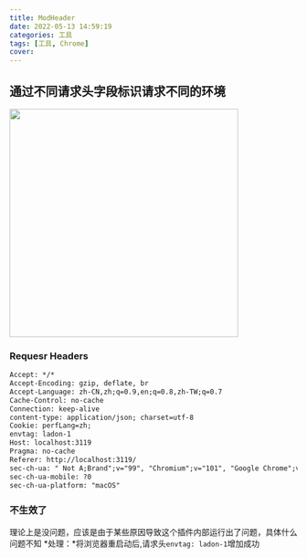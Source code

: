 ```yaml
---
title: ModHeader
date: 2022-05-13 14:59:19
categories: 工具
tags: [工具, Chrome]
cover: 
---
```

## 通过不同请求头字段标识请求不同的环境
<img src="http://t-blog-images.aijs.top/img/20220513145839.webp" width=400 />

### Requesr Headers
```txt
Accept: */*
Accept-Encoding: gzip, deflate, br
Accept-Language: zh-CN,zh;q=0.9,en;q=0.8,zh-TW;q=0.7
Cache-Control: no-cache
Connection: keep-alive
content-type: application/json; charset=utf-8
Cookie: perfLang=zh; 
envtag: ladon-1        
Host: localhost:3119
Pragma: no-cache
Referer: http://localhost:3119/
sec-ch-ua: " Not A;Brand";v="99", "Chromium";v="101", "Google Chrome";v="101"
sec-ch-ua-mobile: ?0
sec-ch-ua-platform: "macOS"
```
### 不生效了
理论上是没问题，应该是由于某些原因导致这个插件内部运行出了问题，具体什么问题不知
*处理：*将浏览器重启动后,请求头`envtag: ladon-1`增加成功